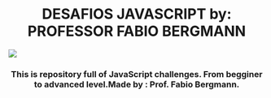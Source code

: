 <H1 align="center">
  DESAFIOS JAVASCRIPT by: PROFESSOR FABIO BERGMANN
</H1>

![](https://mir-s3-cdn-cf.behance.net/project_modules/1400_opt_1/d1e59b143333211.627908a38b9e7.gif)


<h3 align="center">
   This is repository full of JavaScript challenges. From begginer to advanced level.Made by : Prof. Fabio Bergmann.
</h3>
